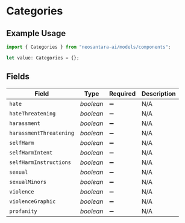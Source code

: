 # Categories

## Example Usage

```typescript
import { Categories } from "neosantara-ai/models/components";

let value: Categories = {};
```

## Fields

| Field                   | Type                    | Required                | Description             |
| ----------------------- | ----------------------- | ----------------------- | ----------------------- |
| `hate`                  | *boolean*               | :heavy_minus_sign:      | N/A                     |
| `hateThreatening`       | *boolean*               | :heavy_minus_sign:      | N/A                     |
| `harassment`            | *boolean*               | :heavy_minus_sign:      | N/A                     |
| `harassmentThreatening` | *boolean*               | :heavy_minus_sign:      | N/A                     |
| `selfHarm`              | *boolean*               | :heavy_minus_sign:      | N/A                     |
| `selfHarmIntent`        | *boolean*               | :heavy_minus_sign:      | N/A                     |
| `selfHarmInstructions`  | *boolean*               | :heavy_minus_sign:      | N/A                     |
| `sexual`                | *boolean*               | :heavy_minus_sign:      | N/A                     |
| `sexualMinors`          | *boolean*               | :heavy_minus_sign:      | N/A                     |
| `violence`              | *boolean*               | :heavy_minus_sign:      | N/A                     |
| `violenceGraphic`       | *boolean*               | :heavy_minus_sign:      | N/A                     |
| `profanity`             | *boolean*               | :heavy_minus_sign:      | N/A                     |